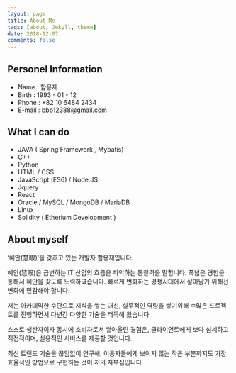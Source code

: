 ```yaml
---
layout: page
title: About Me
tags: [about, Jekyll, theme]
date: 2018-12-07
comments: false
---
```

    
<!-- <center><a href="http://taylantatli.github.io/Moon"><b>Moon</b></a> is a minimal, one column jekyll theme.</center> -->

## Personel Information

* Name : 함용재
* Birth : 1993 - 01 - 12
* Phone : +82 10 6484 2434
* E-mail : bbb12388@gmail.com 





## What I can do

* JAVA ( Spring Framework , Mybatis)
* C++
* Python
* HTML / CSS
* JavaScript (ES6) / Node.JS
* Jquery
* React
* Oracle / MySQL / MongoDB / MariaDB
* Linux
* Solidity ( Etherium Development ) 





## About myself

‘혜안(慧眼)’을 갖추고 있는 개발자 함용재입니다.

혜안(慧眼)은 급변하는 IT 산업의 흐름을 파악하는 통찰력을 말합니다. 폭넓은 경험을 통해서 혜안을 갖도록 노력하였습니다. 빠르게 변화하는 경쟁시대에서 살아남기 위해선 변화에 민감해야 합니다. 

저는 아카데믹한 수단으로 지식을 쌓는 대신, 실무적인 역량을 쌓기위해 수많은 프로젝트를 진행하면서 다년간 다양한 기술을 터득해 왔습니다.

스스로 생산자이자 동시에 소비자로서 쌓아올린 경험은, 클라이언트에게 보다 섬세하고 직접적이며, 실용적인 서비스를 제공할 것입니다.

최신 트랜드 기술을 끊임없이 연구해, 이용자들에게 보이지 않는 작은 부분까지도 가장 효율적인 방법으로 구현하는 것이 저의 자부심입니다.



<!-- 
## Preview

{% capture images %}
    https://cloud.githubusercontent.com/assets/754514/14509720/61c61058-01d6-11e6-93ab-0918515ecd56.png
    https://cloud.githubusercontent.com/assets/754514/14509716/61ac6c8e-01d6-11e6-879f-8308883de790.png
{% endcapture %}
{% include gallery images=images caption="Screenshots of Moon Theme" cols=2 %}

See a [live version of Moon](http://taylantatli.github.io/Moon) hosted on GitHub.

## Getting Started

To learn how to install and use this theme check out the [Setup Guide](http://taylantatli.me/Moon/moon-theme/) for more information.
      
[Install Moon](https://github.com/TaylanTatli/Moon){: .btn} -->
